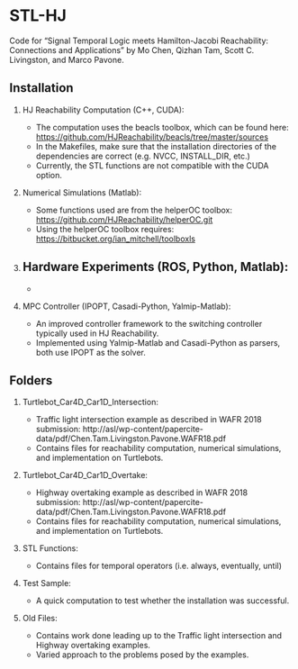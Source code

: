 # STL-HJ

Code for “Signal Temporal Logic meets Hamilton-Jacobi Reachability: Connections and Applications” by Mo Chen, Qizhan Tam, Scott C. Livingston, and Marco Pavone.

## Installation 
1. HJ Reachability Computation (C++, CUDA):
   - The computation uses the beacls toolbox, which can be found here: https://github.com/HJReachability/beacls/tree/master/sources
   - In the Makefiles, make sure that the installation directories of the dependencies are correct (e.g. NVCC, INSTALL_DIR, etc.)
   - Currently, the STL functions are not compatible with the CUDA option.

2. Numerical Simulations (Matlab):
   - Some functions used are from the helperOC toolbox: https://github.com/HJReachability/helperOC.git
   - Using the helperOC toolbox requires: https://bitbucket.org/ian_mitchell/toolboxls

3. Hardware Experiments (ROS, Python, Matlab):
   - 
   -

4. MPC Controller (IPOPT, Casadi-Python, Yalmip-Matlab):
   - An improved controller framework to the switching controller typically used in HJ Reachability. 
   - Implemented using Yalmip-Matlab and Casadi-Python as parsers, both use IPOPT as the solver.

## Folders
1. Turtlebot_Car4D_Car1D_Intersection: 
   - Traffic light intersection example as described in WAFR 2018 submission: http://asl/wp-content/papercite-data/pdf/Chen.Tam.Livingston.Pavone.WAFR18.pdf
   - Contains files for reachability computation, numerical simulations, and implementation on Turtlebots.

2. Turtlebot_Car4D_Car1D_Overtake:
   - Highway overtaking example as described in WAFR 2018 submission: http://asl/wp-content/papercite-data/pdf/Chen.Tam.Livingston.Pavone.WAFR18.pdf
   - Contains files for reachability computation, numerical simulations, and implementation on Turtlebots.

3. STL Functions:
   - Contains files for temporal operators (i.e. always, eventually, until)

4. Test Sample:
   - A quick computation to test whether the installation was successful.

5. Old Files:
   - Contains work done leading up to the Traffic light intersection and Highway overtaking examples.
   - Varied approach to the problems posed by the examples.



